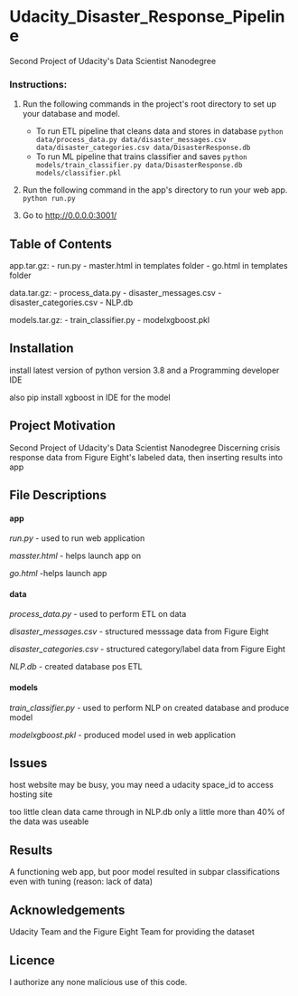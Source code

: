 # Udacity_Disaster_Response_Pipeline
Second Project of Udacity's Data Scientist Nanodegree


### Instructions:
1. Run the following commands in the project's root directory to set up your database and model.

    - To run ETL pipeline that cleans data and stores in database
        `python data/process_data.py data/disaster_messages.csv data/disaster_categories.csv data/DisasterResponse.db`
    - To run ML pipeline that trains classifier and saves
        `python models/train_classifier.py data/DisasterResponse.db models/classifier.pkl`

2. Run the following command in the app's directory to run your web app.
    `python run.py`

3. Go to http://0.0.0.0:3001/


## Table of Contents

app.tar.gz: - run.py
            - master.html in templates folder
            - go.html in templates folder

data.tar.gz: - process_data.py
             - disaster_messages.csv
             - disaster_categories.csv
             - NLP.db

models.tar.gz: - train_classifier.py
               - modelxgboost.pkl
               
               
## Installation

install latest version of python version 3.8 and a Programming developer IDE

also pip install xgboost in IDE for the model


## Project Motivation

Second Project of Udacity's Data Scientist Nanodegree
Discerning crisis response data from Figure Eight's labeled data, then inserting results into app


## File Descriptions

#### app
*run.py* - used to run web application

*masster.html* - helps launch app on

*go.html* -helps launch app

#### data
*process_data.py* - used to perform ETL on data

*disaster_messages.csv* - structured messsage data from Figure Eight

*disaster_categories.csv* - structured category/label data from Figure Eight

*NLP.db* - created database pos ETL

#### models
*train_classifier.py* - used to perform NLP on created database and produce model

*modelxgboost.pkl* - produced model used in web application


## Issues

host website may be busy, you may need a udacity space_id to access hosting site

too little clean data came through in NLP.db only a little more than 40% of the data was useable


## Results

A functioning web app, but poor model resulted in subpar classifications even with tuning (reason: lack of data)


## Acknowledgements

Udacity Team and the Figure Eight Team for providing the dataset


## Licence

I authorize any none malicious use of this code.
